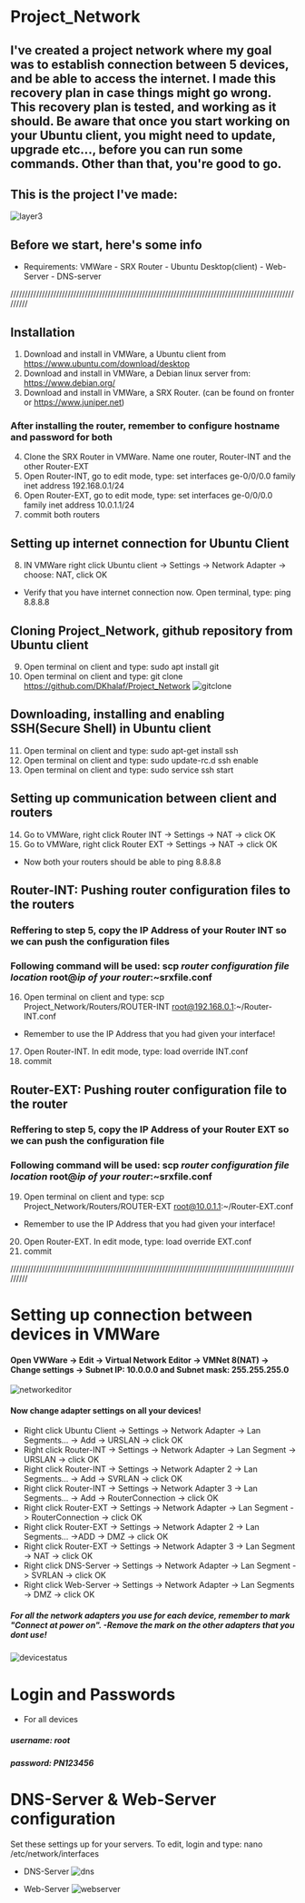 # Project_Network
## I've created a project network where my goal was to establish connection between 5 devices, and be able to access the internet. I made this recovery plan in case things might go wrong. This recovery plan is tested, and working as it should. Be aware that once you start working on your Ubuntu client, you might need to update, upgrade etc..., before you can run some commands. Other than that, you're good to go.


## This is the project I've made:
![layer3](https://cloud.githubusercontent.com/assets/23449056/24168149/877b2c38-0e79-11e7-8264-0df89d26b36b.png)



## Before we start, here's some info
* Requirements: VMWare - SRX Router - Ubuntu Desktop(client) - Web-Server - DNS-server

/////////////////////////////////////////////////////////////////////////////////////////////////////////

## Installation
1) Download and install in VMWare, a Ubuntu client from https://www.ubuntu.com/download/desktop
2) Download and install in VMWare, a Debian linux server from: https://www.debian.org/
3) Download and install in VMWare, a SRX Router. (can be found on fronter or https://www.juniper.net)

### After installing the router, remember to configure hostname and password for both
4) Clone the SRX Router in VMWare. Name one router, Router-INT and the other Router-EXT
5) Open Router-INT, go to edit mode, type: set interfaces ge-0/0/0.0 family inet address 192.168.0.1/24
6) Open Router-EXT, go to edit mode, type: set interfaces ge-0/0/0.0 family inet address 10.0.1.1/24
7) commit both routers

## Setting up internet connection for Ubuntu Client
8) IN VMWare right click Ubuntu client -> Settings -> Network Adapter -> choose: NAT, click OK
* Verify that you have internet connection now. Open terminal, type: ping 8.8.8.8

## Cloning Project_Network, github repository from Ubuntu client

9) Open terminal on client and type: sudo apt install git
10) Open terminal on client and type: git clone https://github.com/DKhalaf/Project_Network
![gitclone](https://cloud.githubusercontent.com/assets/23449056/24166163/b4bd5556-0e72-11e7-8e4b-8539889bd8cd.PNG)

## Downloading, installing and enabling SSH(Secure Shell) in Ubuntu client
11) Open terminal on client and type: sudo apt-get install ssh
12) Open terminal on client and type: sudo update-rc.d ssh enable
13) Open terminal on client and type: sudo service ssh start


## Setting up communication between client and routers
14) Go to VMWare, right click Router INT -> Settings -> NAT -> click OK
15) Go to VMWare, right click Router EXT -> Settings -> NAT -> click OK
* Now both your routers should be able to ping 8.8.8.8


## Router-INT: Pushing router configuration files to the routers
### Reffering to step 5, copy the IP Address of your Router INT so we can push the configuration files
### Following command will be used: scp *router configuration file location* root@*ip of your router*:~srxfile.conf

16) Open terminal on client and type: scp Project_Network/Routers/ROUTER-INT root@192.168.0.1:~/Router-INT.conf
* Remember to use the IP Address that you had given your interface!
17) Open Router-INT. In edit mode, type: load override INT.conf
18) commit
## Router-EXT: Pushing router configuration file to the router
### Reffering to step 5, copy the IP Address of your Router EXT so we can push the configuration file
### Following command will be used: scp *router configuration file location* root@*ip of your router*:~srxfile.conf

19) Open terminal on client and type: scp Project_Network/Routers/ROUTER-EXT root@10.0.1.1:~/Router-EXT.conf
* Remember to use the IP Address that you had given your interface!
20) Open Router-EXT. In edit mode, type: load override EXT.conf
21) commit

/////////////////////////////////////////////////////////////////////////////////////////////////////////
# Setting up connection between devices in VMWare 
#### Open VWWare -> Edit -> Virtual Network Editor -> VMNet 8(NAT) -> Change settings ->  Subnet IP: 10.0.0.0 and Subnet mask: 255.255.255.0
![networkeditor](https://cloud.githubusercontent.com/assets/23449056/24166167/b81587be-0e72-11e7-96ce-edfd166a4beb.PNG)


#### Now change adapter settings on all your devices!
* Right click Ubuntu Client -> Settings -> Network Adapter -> Lan Segments... -> Add -> URSLAN -> click OK
* Right click Router-INT -> Settings -> Network Adapter -> Lan Segment -> URSLAN -> click OK
* Right click Router-INT -> Settings -> Network Adapter 2 -> Lan Segments... -> Add -> SVRLAN -> click OK
* Right click Router-INT -> Settings -> Network Adapter 3 -> Lan Segments... -> Add -> RouterConnection -> click OK
* Right click Router-EXT -> Settings -> Network Adapter -> Lan Segment -> RouterConnection -> click OK
* Right click Router-EXT -> Settings -> Network Adapter 2 -> Lan Segments... ->ADD -> DMZ -> click OK
* Right click Router-EXT -> Settings -> Network Adapter 3 -> Lan Segment -> NAT -> click OK
* Right click DNS-Server -> Settings -> Network Adapter  -> Lan Segment -> SVRLAN -> click OK
* Right click Web-Server -> Settings -> Network Adapter  -> Lan Segments -> DMZ -> click OK

##### For all the network adapters you use for each device, remember to mark "Connect at power on". -Remove the mark on the other adapters that you dont use!
![devicestatus](https://cloud.githubusercontent.com/assets/23449056/24166451/96993ad0-0e73-11e7-9c12-47d12e5a44b0.PNG)

# Login and Passwords
* For all devices
##### username: root
##### password: PN123456


# DNS-Server & Web-Server configuration
Set these settings up for your servers. To edit, login and type: nano /etc/network/interfaces
* DNS-Server
![dns](https://cloud.githubusercontent.com/assets/23449056/24170537/82f47432-0e81-11e7-93a6-b4f5bc87b04c.PNG)

* Web-Server
![webserver](https://cloud.githubusercontent.com/assets/23449056/24170543/862aee56-0e81-11e7-86e3-490824441799.PNG)
